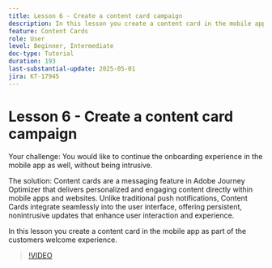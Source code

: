 ```yaml
---
title: Lesson 6 - Create a content card campaign
description: In this lesson you create a content card in the mobile app as part of the customers welcomeexperience.
feature: Content Cards
role: User
level: Beginner, Intermediate
doc-type: Tutorial
duration: 193
last-substantial-update: 2025-05-01
jira: KT-17945
---
```


# Lesson 6 - Create a content card campaign

Your challenge: You would like to continue the onboarding experience in the mobile app as well,
without being intrusive.

The solution: Content cards are a messaging feature in Adobe Journey Optimizer that delivers
personalized and engaging content directly within mobile apps and websites. Unlike traditional push
notifications, Content Cards integrate seamlessly into the user interface, offering persistent, nonintrusive updates that enhance user interaction and experience.

In this lesson you create a content card in the mobile app as part of the customers welcome
experience.

>[!VIDEO](https://video.tv.adobe.com/v/3457973/?learn=on&enablevpops)
